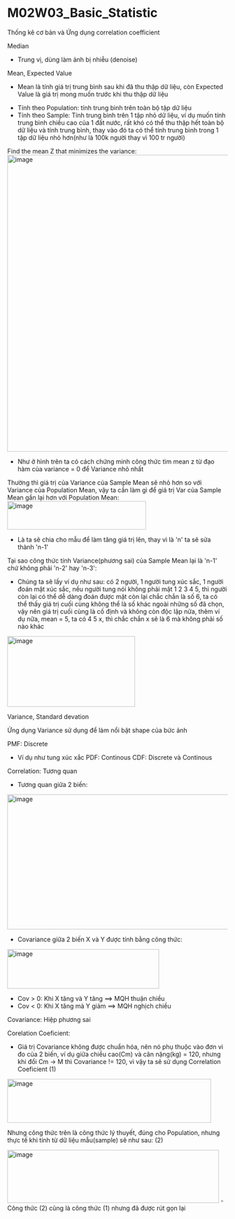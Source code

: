 # M02W03_Basic_Statistic
Thống kê cơ bản và Ứng dụng correlation coefficient


Median
- Trung vị, dùng làm ảnh bị nhiễu (denoise)

Mean, Expected Value
- Mean là tính giá trị trung bình sau khi đã thu thập dữ liệu, còn Expected Value là giá trị mong muốn trước khi thu thập dữ liệu
+ Tính theo Population: tính trung bình trên toàn bộ tập dữ liệu
+ Tính theo Sample: Tính trung bình trên 1 tập nhỏ dữ liệu, ví dụ muốn tính trung bình chiều cao của 1 đất nước, rất khó có thể thu thập hết toàn bộ dữ liệu và tính trung bình, thay vào đó ta có thể tính trung bình trong 1 tập dữ liệu nhỏ hơn(như là 100k người thay vì 100 tr người)

Find the mean Z that minimizes the variance: 
<img width="1205" height="677" alt="image" src="https://github.com/user-attachments/assets/ec2b1691-7979-40db-8ea8-6c85dbd8ce95" />
- Như ở hình trên ta có cách chứng minh công thức tìm mean z từ đạo hàm của variance = 0 để Variance nhỏ nhất

Thường thì giá trị của Variance của Sample Mean sẽ nhỏ hơn so với Variance của Population Mean, vậy ta cần làm gì để giá trị Var của Sample Mean gần lại hơn với Population Mean:
<img width="317" height="65" alt="image" src="https://github.com/user-attachments/assets/73086caa-73ff-49cb-ba68-434fed494b66" />
- Là ta sẽ chia cho mẫu để làm tăng giá trị lên, thay vì là 'n' ta sẽ sửa thành 'n-1'

Tại sao công thức tính Variance(phương sai) của Sample Mean lại là 'n-1' chứ không phải 'n-2' hay 'n-3':
- Chúng ta sẽ lấy ví dụ như sau: có 2 người, 1 người tung xúc sắc, 1 người đoán mặt xúc sắc, nếu người tung nói không phải mặt 1 2 3 4 5, thì người còn lại có thể dễ dàng đoán được mặt còn lại chắc chắn là số 6, ta có thể thấy giá trị cuối cùng không thể là số khác ngoài những số đã chọn, vậy nên giá trị cuối cùng là cố định và không còn độc lập nữa, thêm ví dụ nữa, mean = 5, ta có 4 5 x, thì chắc chắn x sẽ là 6 mà không phải số nào khác
<img width="292" height="161" alt="image" src="https://github.com/user-attachments/assets/f73da389-d138-4871-aaf9-a5142a7358f6" />

Variance, Standard devation


Ứng dụng Variance sử dụng để làm nổi bật shape của bức ảnh

PMF: Discrete
+ Ví dụ như tung xúc xắc
PDF: Continous
CDF: Discrete và Continous

Correlation: Tương quan
- Tương quan giữa 2 biến:
<img width="630" height="308" alt="image" src="https://github.com/user-attachments/assets/23c52b52-8ee7-42fc-a1f4-b87e9e799577" />

- Covariance giữa 2 biến X và Y được tính bằng công thức:
<img width="347" height="90" alt="image" src="https://github.com/user-attachments/assets/b6c5cf04-9973-4610-96cf-2df5be166e1b" />

+ Cov > 0: Khi X tăng và Y tăng ==> MQH thuận chiều
+ Cov < 0: Khi X tăng mà Y giảm ==> MQH nghịch chiều

Covariance: Hiệp phương sai 

Corelation Coeficient: 
- Giá trị Covariance không được chuẩn hóa, nên nó phụ thuộc vào đơn vi đo của 2 biến, ví dụ giữa chiều cao(Cm) và cân nặng(kg) = 120, nhưng khi đổi Cm -> M thì Covariance != 120, vì vậy ta sẽ sử dụng Correlation Coeficient (1)
<img width="466" height="100" alt="image" src="https://github.com/user-attachments/assets/80043523-2acb-44e2-94c2-4075fd5e354f" />

Nhưng công thức trên là công thức lý thuyết, đúng cho Population, nhưng thực tế khi tính từ dữ liệu mẫu(sample) sẽ như sau: (2)

<img width="484" height="121" alt="image" src="https://github.com/user-attachments/assets/62dc67ed-490d-4075-ac11-5bc28063e8e7" />
- Công thức (2) cũng là công thức (1) nhưng đã được rút gọn lại 





